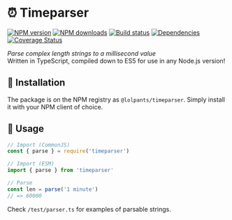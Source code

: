 # ⏰ Timeparser
[![NPM version](https://img.shields.io/npm/v/@lolpants/timeparser.svg?maxAge=3600)](https://www.npmjs.com/package/@lolpants/timeparser)
[![NPM downloads](https://img.shields.io/npm/dt/@lolpants/timeparser.svg?maxAge=3600)](https://www.npmjs.com/package/@lolpants/timeparser)
[![Build status](https://travis-ci.com/lolPants/timeparser.svg)](https://travis-ci.com/lolPants/timeparser)
[![Dependencies](https://img.shields.io/david/lolpants/timeparser.svg?maxAge=3600)](https://david-dm.org/lolpants/timeparser)
[![Coverage Status](https://coveralls.io/repos/github/lolPants/timeparser/badge.svg?branch=master)](https://coveralls.io/github/lolPants/timeparser?branch=master)

_Parse complex length strings to a millisecond value_  
Written in TypeScript, compiled down to ES5 for use in any Node.js version!

## 💾 Installation
The package is on the NPM registry as `@lolpants/timeparser`. Simply install it with your NPM client of choice.

## 🔧 Usage
```ts
// Import (CommonJS)
const { parse } = require('timeparser')

// Import (ESM)
import { parse } from 'timeparser'

// Parse
const len = parse('1 minute')
// => 60000
```

Check `/test/parser.ts` for examples of parsable strings.
